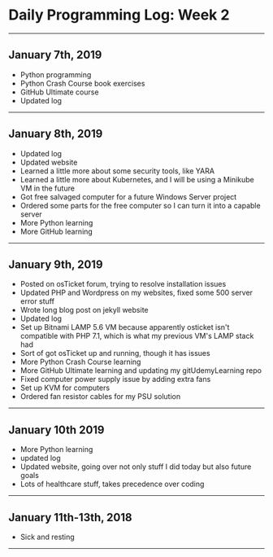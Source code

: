 # Daily Programming Log: Week 2

---

## January 7th, 2019

* Python programming
* Python Crash Course book exercises
* GitHub Ultimate course
* Updated log

---

## January 8th, 2019

* Updated log
* Updated website
* Learned a little more about some security tools, like YARA
* Learned a little more about Kubernetes, and I will be using a Minikube VM in the future
* Got free salvaged computer for a future Windows Server project
* Ordered some parts for the free computer so I can turn it into a capable server
* More Python learning
* More GitHub learning

---

## January 9th, 2019

* Posted on osTicket forum, trying to resolve installation issues
* Updated PHP and Wordpress on my websites, fixed some 500 server error stuff
* Wrote long blog post on jekyll website
* Updated log
* Set up Bitnami LAMP 5.6 VM because apparently osticket isn't compatible with PHP 7.1, which is what my previous VM's LAMP stack had
* Sort of got osTicket up and running, though it has issues
* More Python Crash Course learning
* More GitHub Ultimate learning and updating my gitUdemyLearning repo
* Fixed computer power supply issue by adding extra fans
* Set up KVM for computers
* Ordered fan resistor cables for my PSU solution

---

## January 10th 2019

* More Python learning
* updated log
* Updated website, going over not only stuff I did today but also future goals
* Lots of healthcare stuff, takes precedence over coding

---

## January 11th-13th, 2018

* Sick and resting

---


